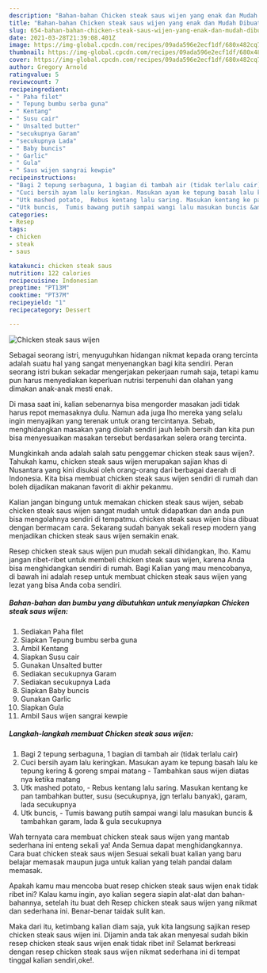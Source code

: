 ```yaml
---
description: "Bahan-bahan Chicken steak saus wijen yang enak dan Mudah Dibuat"
title: "Bahan-bahan Chicken steak saus wijen yang enak dan Mudah Dibuat"
slug: 654-bahan-bahan-chicken-steak-saus-wijen-yang-enak-dan-mudah-dibuat
date: 2021-03-28T21:39:08.401Z
image: https://img-global.cpcdn.com/recipes/09ada596e2ecf1df/680x482cq70/chicken-steak-saus-wijen-foto-resep-utama.jpg
thumbnail: https://img-global.cpcdn.com/recipes/09ada596e2ecf1df/680x482cq70/chicken-steak-saus-wijen-foto-resep-utama.jpg
cover: https://img-global.cpcdn.com/recipes/09ada596e2ecf1df/680x482cq70/chicken-steak-saus-wijen-foto-resep-utama.jpg
author: Gregory Arnold
ratingvalue: 5
reviewcount: 7
recipeingredient:
- " Paha filet"
- " Tepung bumbu serba guna"
- " Kentang"
- " Susu cair"
- " Unsalted butter"
- "secukupnya Garam"
- "secukupnya Lada"
- " Baby buncis"
- " Garlic"
- " Gula"
- " Saus wijen sangrai kewpie"
recipeinstructions:
- "Bagi 2 tepung serbaguna, 1 bagian di tambah air (tidak terlalu cair)"
- "Cuci bersih ayam lalu keringkan. Masukan ayam ke tepung basah lalu ke tepung kering &amp; goreng smpai matang Tambahkan saus wijen diatas nya ketika matang"
- "Utk mashed potato,  Rebus kentang lalu saring. Masukan kentang ke pan tambahkan butter, susu (secukupnya, jgn terlalu banyak), garam, lada secukupnya"
- "Utk buncis,  Tumis bawang putih sampai wangi lalu masukan buncis &amp; tambahkan garam, lada &amp; gula secukupnya"
categories:
- Resep
tags:
- chicken
- steak
- saus

katakunci: chicken steak saus 
nutrition: 122 calories
recipecuisine: Indonesian
preptime: "PT13M"
cooktime: "PT37M"
recipeyield: "1"
recipecategory: Dessert

---
```



![Chicken steak saus wijen](https://img-global.cpcdn.com/recipes/09ada596e2ecf1df/680x482cq70/chicken-steak-saus-wijen-foto-resep-utama.jpg)

Sebagai seorang istri, menyuguhkan hidangan nikmat kepada orang tercinta adalah suatu hal yang sangat menyenangkan bagi kita sendiri. Peran seorang istri bukan sekadar mengerjakan pekerjaan rumah saja, tetapi kamu pun harus menyediakan keperluan nutrisi terpenuhi dan olahan yang dimakan anak-anak mesti enak.

Di masa  saat ini, kalian sebenarnya bisa mengorder masakan jadi tidak harus repot memasaknya dulu. Namun ada juga lho mereka yang selalu ingin menyajikan yang terenak untuk orang tercintanya. Sebab, menghidangkan masakan yang diolah sendiri jauh lebih bersih dan kita pun bisa menyesuaikan masakan tersebut berdasarkan selera orang tercinta. 



Mungkinkah anda adalah salah satu penggemar chicken steak saus wijen?. Tahukah kamu, chicken steak saus wijen merupakan sajian khas di Nusantara yang kini disukai oleh orang-orang dari berbagai daerah di Indonesia. Kita bisa membuat chicken steak saus wijen sendiri di rumah dan boleh dijadikan makanan favorit di akhir pekanmu.

Kalian jangan bingung untuk memakan chicken steak saus wijen, sebab chicken steak saus wijen sangat mudah untuk didapatkan dan anda pun bisa mengolahnya sendiri di tempatmu. chicken steak saus wijen bisa dibuat dengan bermacam cara. Sekarang sudah banyak sekali resep modern yang menjadikan chicken steak saus wijen semakin enak.

Resep chicken steak saus wijen pun mudah sekali dihidangkan, lho. Kamu jangan ribet-ribet untuk membeli chicken steak saus wijen, karena Anda bisa menghidangkan sendiri di rumah. Bagi Kalian yang mau mencobanya, di bawah ini adalah resep untuk membuat chicken steak saus wijen yang lezat yang bisa Anda coba sendiri.

<!--inarticleads1-->

##### Bahan-bahan dan bumbu yang dibutuhkan untuk menyiapkan Chicken steak saus wijen:

1. Sediakan  Paha filet
1. Siapkan  Tepung bumbu serba guna
1. Ambil  Kentang
1. Siapkan  Susu cair
1. Gunakan  Unsalted butter
1. Sediakan secukupnya Garam
1. Sediakan secukupnya Lada
1. Siapkan  Baby buncis
1. Gunakan  Garlic
1. Siapkan  Gula
1. Ambil  Saus wijen sangrai kewpie




<!--inarticleads2-->

##### Langkah-langkah membuat Chicken steak saus wijen:

1. Bagi 2 tepung serbaguna, 1 bagian di tambah air (tidak terlalu cair)
1. Cuci bersih ayam lalu keringkan. Masukan ayam ke tepung basah lalu ke tepung kering &amp; goreng smpai matang - Tambahkan saus wijen diatas nya ketika matang
1. Utk mashed potato,  - Rebus kentang lalu saring. Masukan kentang ke pan tambahkan butter, susu (secukupnya, jgn terlalu banyak), garam, lada secukupnya
1. Utk buncis,  - Tumis bawang putih sampai wangi lalu masukan buncis &amp; tambahkan garam, lada &amp; gula secukupnya




Wah ternyata cara membuat chicken steak saus wijen yang mantab sederhana ini enteng sekali ya! Anda Semua dapat menghidangkannya. Cara buat chicken steak saus wijen Sesuai sekali buat kalian yang baru belajar memasak maupun juga untuk kalian yang telah pandai dalam memasak.

Apakah kamu mau mencoba buat resep chicken steak saus wijen enak tidak ribet ini? Kalau kamu ingin, ayo kalian segera siapin alat-alat dan bahan-bahannya, setelah itu buat deh Resep chicken steak saus wijen yang nikmat dan sederhana ini. Benar-benar taidak sulit kan. 

Maka dari itu, ketimbang kalian diam saja, yuk kita langsung sajikan resep chicken steak saus wijen ini. Dijamin anda tak akan menyesal sudah bikin resep chicken steak saus wijen enak tidak ribet ini! Selamat berkreasi dengan resep chicken steak saus wijen nikmat sederhana ini di tempat tinggal kalian sendiri,oke!.

